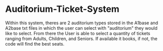 # Auditorium-Ticket-System
Within this system, theres are 2 auditorium types stored in the A1base and A2base txt files in which the user can select with "auditorium" they would like to select. From there the User is able to select a quantity of tickets ranging from Adults, Children, and Seniors. If available it books, if not, the code will find the best seats. 
